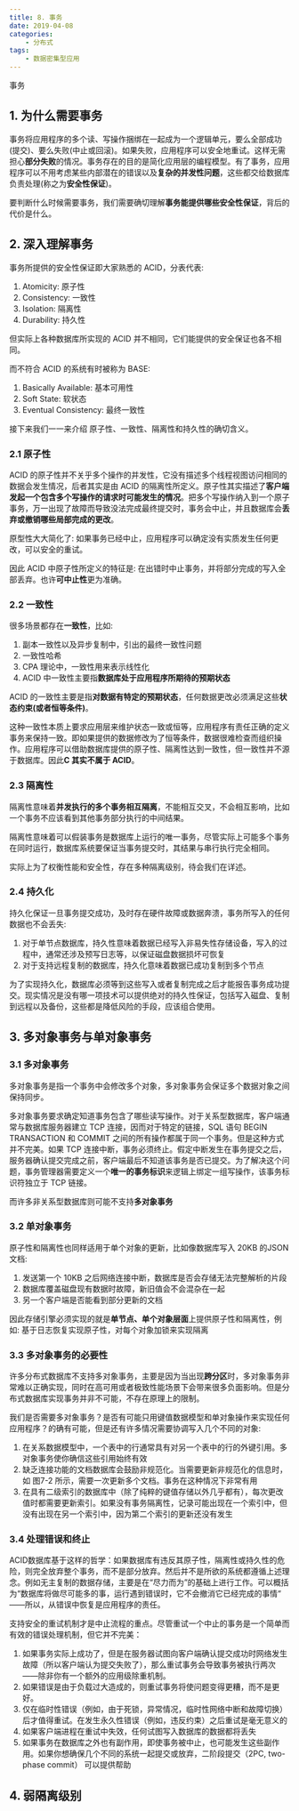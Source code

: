 ```yaml
---
title: 8. 事务
date: 2019-04-08
categories:
    - 分布式
tags:
    - 数据密集型应用
---
```


事务

<!-- more -->

## 1. 为什么需要事务
事务将应用程序的多个读、写操作捆绑在一起成为一个逻辑单元，要么全部成功(提交)、要么失败(中止或回滚)。如果失败，应用程序可以安全地重试。这样无需担心**部分失败**的情况。事务存在的目的是简化应用层的编程模型。有了事务，应用程序可以不用考虑某些内部潜在的错误以及**复杂的并发性问题**，这些都交给数据库负责处理(称之为**安全性保证**)。

要判断什么时候需要事务，我们需要确切理解**事务能提供哪些安全性保证**，背后的代价是什么。

## 2. 深入理解事务
事务所提供的安全性保证即大家熟悉的 ACID，分表代表:
1. Atomicity: 原子性
2. Consistency: 一致性
3. Isolation: 隔离性
4. Durability: 持久性

但实际上各种数据库所实现的 ACID 并不相同，它们能提供的安全保证也各不相同。

而不符合 ACID 的系统有时被称为 BASE:
1. Basically Available: 基本可用性
2. Soft State: 软状态
3. Eventual Consistency: 最终一致性

接下来我们一一来介绍 原子性、一致性、隔离性和持久性的确切含义。

### 2.1 原子性
ACID 的原子性并不关乎多个操作的并发性，它没有描述多个线程视图访问相同的数据会发生情况，后者其实是由 ACID 的隔离性所定义。原子性其实描述了**客户端发起一个包含多个写操作的请求时可能发生的情况**。把多个写操作纳入到一个原子事务，万一出现了故障而导致没法完成最终提交时，事务会中止，并且数据库会**丢弃或撤销哪些局部完成的更改**。

原型性大大简化了: 如果事务已经中止，应用程序可以确定没有实质发生任何更改，可以安全的重试。

因此 ACID 中原子性所定义的特征是: 在出错时中止事务，并将部分完成的写入全部丢弃。也许**可中止性**更为准确。

### 2.2 一致性
很多场景都存在**一致性**，比如:
1. 副本一致性以及异步复制中，引出的最终一致性问题
2. 一致性哈希
3. CPA 理论中，一致性用来表示线性化
4. ACID 中一致性主要指**数据库处于应用程序所期待的预期状态**

ACID 的一致性主要是指**对数据有特定的预期状态**，任何数据更改必须满足这些**状态约束(或者恒等条件)**。

这种一致性本质上要求应用层来维护状态一致或恒等，应用程序有责任正确的定义事务来保持一致。即如果提供的数据修改为了恒等条件，数据很难检查而组织操作。应用程序可以借助数据库提供的原子性、隔离性达到一致性，但一致性并不源于数据库。因此**C 其实不属于 ACID**。

### 2.3 隔离性
隔离性意味着**并发执行的多个事务相互隔离**，不能相互交叉，不会相互影响，比如一个事务不应该看到其他事务部分执行的中间结果。

隔离性意味着可以假装事务是数据库上运行的唯一事务，尽管实际上可能多个事务在同时运行，数据库系统要保证当事务提交时，其结果与串行执行完全相同。

实际上为了权衡性能和安全性，存在多种隔离级别，待会我们在详述。

### 2.4 持久化
持久化保证一旦事务提交成功，及时存在硬件故障或数据奔溃，事务所写入的任何数据也不会丢失:
1. 对于单节点数据库，持久性意味着数据已经写入非易失性存储设备，写入的过程中，通常还涉及预写日志等，以保证磁盘数据损坏可恢复
2. 对于支持远程复制的数据库，持久化意味着数据已成功复制到多个节点

为了实现持久化，数据库必须等到这些写入或者复制完成之后才能报告事务成功提交。现实情况是没有哪一项技术可以提供绝对的持久性保证，包括写入磁盘、复制到远程以及备份，这些都是降低风险的手段，应该组合使用。

## 3. 多对象事务与单对象事务
### 3.1 多对象事务
多对象事务是指一个事务中会修改多个对象，多对象事务会保证多个数据对象之间保持同步。

多对象事务要求确定知道事务包含了哪些读写操作。对于关系型数据库，客户端通常与数据库服务器建立 TCP 连接，因而对于特定的链接，SQL 语句 BEGIN TRANSACTION 和 COMMIT 之间的所有操作都属于同一个事务。但是这种方式并不完美。如果 TCP 连接中断，事务必须终止。假定中断发生在事务提交之后，服务器确认提交完成之前，客户端最后不知道该事务是否已提交。为了解决这个问题，事务管理器需要定义一个**唯一的事务标识**来逻辑上绑定一组写操作，该事务标识符独立于 TCP 链接。

而许多非关系型数据库则可能不支持**多对象事务**

### 3.2 单对象事务
原子性和隔离性也同样适用于单个对象的更新，比如像数据库写入 20KB 的JSON 文档:
1. 发送第一个 10KB 之后网络连接中断，数据库是否会存储无法完整解析的片段
2. 数据库覆盖磁盘现有数据时故障，新旧值会不会混杂在一起
3. 另一个客户端是否能看到部分更新的文档

因此存储引擎必须实现的就是**单节点、单个对象层面**上提供原子性和隔离性，例如: 基于日志恢复实现原子性，对每个对象加锁来实现隔离

### 3.3 多对象事务的必要性
许多分布式数据库不支持多对象事务，主要是因为当出现**跨分区**时，多对象事务非常难以正确实现，同时在高可用或者极致性能场景下会带来很多负面影响。但是分布式数据库实现事务并非不可能，不存在原理上的限制。

我们是否需要多对象事务？是否有可能只用键值数据模型和单对象操作来实现任何应用程序？的确有可能，但是还有许多情况需要协调写入几个不同的对象:
1. 在关系数据模型中，一个表中的行通常具有对另一个表中的行的外键引用。多对象事务使你确信这些引用始终有效
2. 缺乏连接功能的文档数据库会鼓励非规范化。当需要更新非规范化的信息时，如 图7-2 所示，需要一次更新多个文档。事务在这种情况下非常有用
3. 在具有二级索引的数据库中（除了纯粹的键值存储以外几乎都有），每次更改值时都需要更新索引。如果没有事务隔离性，记录可能出现在一个索引中，但没有出现在另一个索引中，因为第二个索引的更新还没有发生

### 3.4 处理错误和终止
ACID数据库基于这样的哲学：如果数据库有违反其原子性，隔离性或持久性的危险，则完全放弃整个事务，而不是部分放弃。然后并不是所欲的系统都遵循上述理念。例如无主复制的数据存储，主要是在“尽力而为”的基础上进行工作。可以概括为“数据库将做尽可能多的事，运行遇到错误时，它不会撤消它已经完成的事情“ ——所以，从错误中恢复是应用程序的责任。

支持安全的重试机制才是中止流程的重点。尽管重试一个中止的事务是一个简单而有效的错误处理机制，但它并不完美：
1. 如果事务实际上成功了，但是在服务器试图向客户端确认提交成功时网络发生故障（所以客户端认为提交失败了），那么重试事务会导致事务被执行两次——除非你有一个额外的应用级除重机制。
2. 如果错误是由于负载过大造成的，则重试事务将使问题变得更糟，而不是更好。
3. 仅在临时性错误（例如，由于死锁，异常情况，临时性网络中断和故障切换）后才值得重试。在发生永久性错误（例如，违反约束）之后重试是毫无意义的
4. 如果客户端进程在重试中失效，任何试图写入数据库的数据都将丢失
5. 如果事务在数据库之外也有副作用，即使事务被中止，也可能发生这些副作用。如果你想确保几个不同的系统一起提交或放弃，二阶段提交（2PC, two-phase commit） 可以提供帮助

## 4. 弱隔离级别


